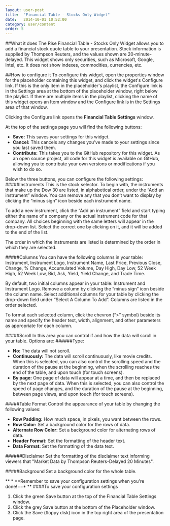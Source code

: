 ```yaml
---
layout: user-post
title:  "Financial Table - Stocks Only Widget"
date:   2014-10-01 10:52:00
category: user/content
order: 5
---
```


##What it does
The Rise Financial Table - Stocks Only Widget allows you to add a financial stock quote table to your presentation.  Stock information is supplied by Thompson Reuters, and the values shown are 20-minute-delayed. This widget shows only securities, such as Microsoft, Google, Intel, etc. It does not show indexes, commodities, currencies, etc.


##How to configure it
To configure this widget, open the properties window for the placeholder containing this widget, and click the widget's Configure link.  If this is the only item in the placeholder's playlist, the Configure link is in the Settings area at the bottom of the placeholder window, right below the playlist. If there are multiple items in the playlist, clicking the name of this widget opens an Item window and the Configure link is in the Settings area of that window.

Clicking the Configure link opens the **Financial Table Settings** window.  

At the top of the settings page you will find the following buttons:
- **Save:**  This saves your settings for this widget.
- **Cancel:**  This cancels any changes you’ve made to your settings since you last saved them.
- **Contribute:**  This takes you to the GitHub repository for this widget.  As an open source project, all code for this widget is available on GitHub, allowing you to contribute your own versions or modifications if you wish to do so.

Below the three buttons, you can configure the following settings:
#####Instruments
This is the stock selector.  To begin with, the instruments that make up the Dow 30 are listed, in alphabetical order, under the “Add an instrument” window.  You can remove any that you don’t want to display by clicking the “minus sign” icon beside each instrument name.

To add a new instrument, click the “Add an instrument” field and start typing either the name of a company or the actual instrument code for that company.  All choices beginning with the same letters will appear in the drop-down list.  Select the correct one by clicking on it, and it will be added to the end of the list. 

The order in which the instruments are listed is determined by the order in which they are selected.

#####Columns
You can have the following columns in your table: Instrument, Instrument Logo, Instrument Name, Last Price, Previous Close, Change, % Change, Accumulated Volume, Day High, Day Low, 52 Week High, 52 Week Low, Bid, Ask, Yield, Yield Change, and Trade Time. 

By default, two initial columns appear in your table: Instrument and Instrument Logo.  Remove a column by clicking the “minus sign” icon beside the column name.  Select additional columns for your table by clicking the drop-down field under “Select A Column To Add”.  Columns are listed in the order selected.

To format each selected column, click the chevron (“>” symbol) beside its name and specify the header text, width, alignment, and other parameters as appropriate for each column.

#####Scroll
In this area you can control if and how the data will scroll in your table. Options are:
######Type:
- **No:** The data will not scroll.
- **Continuously:** The data will scroll continuously, like movie credits. When this is selected, you can also control the scrolling speed and the duration of the pause at the beginning, when the scrolling reaches the end of the table, and upon touch (for touch screens).
- **By page:** One page of data will appear at a time, and then be replaced by the next page of data.  When this is selected, you can also control the speed of page changes, and the duration of the pause at the beginning, between page views, and upon touch (for touch screens).

#####Table Format
Control the appearance of your table by changing the following values:
- **Row Padding:**  How much space, in pixels, you want between the rows.
- **Row Color:** Set a background color for the rows of data.
- **Alternate Row Color:** Set a background color for alternating rows of data.
- **Header Format:** Set the formatting of the header text.
- **Data Format:** Set the formatting of the data text.

######Disclaimer
Set the formatting of the disclaimer text informing viewers that "Market Data by Thompson Reuters-Delayed 20 Minutes".

#####Background
Set a background color for the whole table.

** * ==Remember to save your configuration settings when you're done!==* ** 
####To save your configuration settings
1. Click the green Save button at the top of the Financial Table Settings window.
2. Click the grey Save button at the bottom of the Placeholder window.
3. Click the Save (floppy disk) icon in the top right area of the presentation page.